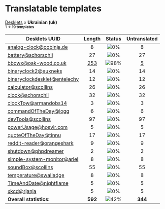 # Translatable templates
[Desklets](../README.md) &#187; **Ukrainian (uk)**
<br><sub>**1 &#8594; 19 templates**</sub>

Desklets UUID | Length | Status | Untranslated
------------|:------:|:------:|:-----------:
[analog-clock@cobinja.de](../desklets-status/analog-clock@cobinja.de/README.md) | 8 | ![0%](http://progressed.io/bar/0) | 8
[battery@schorschii](../desklets-status/battery@schorschii/README.md) | 27 | ![0%](http://progressed.io/bar/0) | 27
[bbcwx@oak-wood.co.uk](../desklets-status/bbcwx@oak-wood.co.uk/README.md) | [253](../desklets-status/bbcwx@oak-wood.co.uk/po/uk.po) | ![98%](http://progressed.io/bar/98) | [5](../desklets-status/bbcwx@oak-wood.co.uk/untranslated-po/uk.md)
[binaryclock2@euxneks](../desklets-status/binaryclock2@euxneks/README.md) | 14 | ![0%](http://progressed.io/bar/0) | 14
[binaryclockdesklet@entelechy](../desklets-status/binaryclockdesklet@entelechy/README.md) | 12 | ![0%](http://progressed.io/bar/0) | 12
[calculator@scollins](../desklets-status/calculator@scollins/README.md) | 26 | ![0%](http://progressed.io/bar/0) | 26
[clock@schorschii](../desklets-status/clock@schorschii/README.md) | 32 | ![0%](http://progressed.io/bar/0) | 32
[clockTow@armandobs14](../desklets-status/clockTow@armandobs14/README.md) | 3 | ![0%](http://progressed.io/bar/0) | 3
[commandOfTheDay@logg](../desklets-status/commandOfTheDay@logg/README.md) | 6 | ![0%](http://progressed.io/bar/0) | 6
[devTools@scollins](../desklets-status/devTools@scollins/README.md) | 97 | ![0%](http://progressed.io/bar/0) | 97
[powerUsage@hosvir.com](../desklets-status/powerUsage@hosvir.com/README.md) | 5 | ![0%](http://progressed.io/bar/0) | 5
[quoteOfTheDay@tinnu](../desklets-status/quoteOfTheDay@tinnu/README.md) | 17 | ![0%](http://progressed.io/bar/0) | 17
[reddit-reader@orangeshark](../desklets-status/reddit-reader@orangeshark/README.md) | 9 | ![0%](http://progressed.io/bar/0) | 9
[shutdown@phpdreamer](../desklets-status/shutdown@phpdreamer/README.md) | 2 | ![0%](http://progressed.io/bar/0) | 2
[simple-system-monitor@ariel](../desklets-status/simple-system-monitor@ariel/README.md) | 8 | ![0%](http://progressed.io/bar/0) | 8
[soundBox@scollins](../desklets-status/soundBox@scollins/README.md) | 55 | ![0%](http://progressed.io/bar/0) | 55
[temperature@swalladge](../desklets-status/temperature@swalladge/README.md) | 8 | ![0%](http://progressed.io/bar/0) | 8
[TimeAndDate@nightflame](../desklets-status/TimeAndDate@nightflame/README.md) | 5 | ![0%](http://progressed.io/bar/0) | 5
[xkcd@rjanja](../desklets-status/xkcd@rjanja/README.md) | 5 | ![0%](http://progressed.io/bar/0) | 5
**Overall statistics:** | **592** | ![42%](http://progressed.io/bar/42) | **344**

